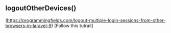 ## logoutOtherDevices()
(https://programmingfields.com/logout-multiple-login-sessions-from-other-browsers-in-laravel-9) [Follow this tutrail]
